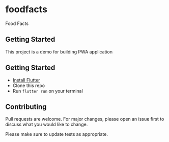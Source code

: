 # foodfacts

Food Facts

## Getting Started

This project is a demo for building PWA application

## Getting Started

- [Install Flutter](https://flutter.io/setup/)
- Clone this repo
- Run `flutter run` on your terminal

## Contributing
Pull requests are welcome. For major changes, please open an issue first to discuss what you would like to change.

Please make sure to update tests as appropriate.